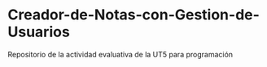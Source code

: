# Creador-de-Notas-con-Gestion-de-Usuarios
Repositorio de la actividad evaluativa de la UT5 para programación
